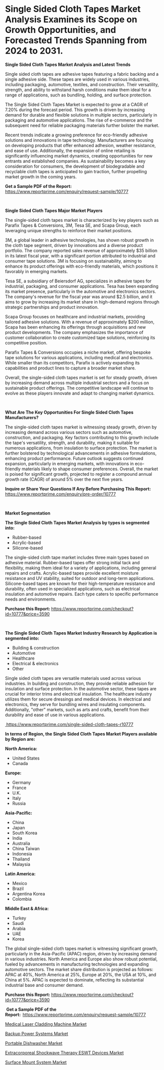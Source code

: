 <p><h1>Single Sided Cloth Tapes Market Analysis Examines its Scope on Growth Opportunities, and Forecasted Trends Spanning from 2024 to 2031.</h1></p><p><strong>Single Sided Cloth Tapes Market Analysis and Latest Trends</strong></p>
<p><p>Single sided cloth tapes are adhesive tapes featuring a fabric backing and a single adhesive side. These tapes are widely used in various industries, including packaging, automotive, textiles, and construction. Their versatility, strength, and ability to withstand harsh conditions make them ideal for a range of applications, such as bundling, holding, and surface protection.</p><p>The Single Sided Cloth Tapes Market is expected to grow at a CAGR of 7.20% during the forecast period. This growth is driven by increasing demand for durable and flexible solutions in multiple sectors, particularly in packaging and automotive applications. The rise of e-commerce and the subsequent need for reliable packaging materials further bolster the market.</p><p>Recent trends indicate a growing preference for eco-friendly adhesive solutions and innovations in tape technology. Manufacturers are focusing on developing products that offer enhanced adhesion, weather resistance, and ease of use. Additionally, the expansion of online retailing is significantly influencing market dynamics, creating opportunities for new entrants and established companies. As sustainability becomes a key consideration for consumers, the development of biodegradable and recyclable cloth tapes is anticipated to gain traction, further propelling market growth in the coming years.</p></p>
<p><strong>Get a Sample PDF of the Report:&nbsp;</strong> <a href="https://www.reportprime.com/enquiry/request-sample/10777?utm_campaign=12&utm_medium=2&utm_source=Github&utm_content=ia&utm_term=18102024&utm_id=single-sided-cloth-tapes">https://www.reportprime.com/enquiry/request-sample/10777</a></p>
<p>&nbsp;</p>
<p><strong>Single Sided Cloth Tapes Major Market Players</strong></p>
<p><p>The single-sided cloth tapes market is characterized by key players such as Parafix Tapes & Conversions, 3M, Tesa SE, and Scapa Group, each leveraging unique strengths to reinforce their market positions.</p><p>3M, a global leader in adhesive technologies, has shown robust growth in the cloth tape segment, driven by innovations and a diverse product portfolio. The company reported sales revenue of approximately $35 billion in its latest fiscal year, with a significant portion attributed to industrial and consumer tape solutions. 3M is focusing on sustainability, aiming to enhance its product offerings with eco-friendly materials, which positions it favorably in emerging markets.</p><p>Tesa SE, a subsidiary of Beiersdorf AG, specializes in adhesive tapes for industrial, packaging, and consumer applications. Tesa has been expanding its market presence, particularly in the automotive and electronics sectors. The company's revenue for the fiscal year was around $2.5 billion, and it aims to grow by increasing its market share in high-demand regions through strategic partnerships and product innovation.</p><p>Scapa Group focuses on healthcare and industrial markets, providing tailored adhesive solutions. With a revenue of approximately $200 million, Scapa has been enhancing its offerings through acquisitions and new product developments. The company emphasizes the importance of customer collaboration to create customized tape solutions, reinforcing its competitive position.</p><p>Parafix Tapes & Conversions occupies a niche market, offering bespoke tape solutions for various applications, including medical and electronics. While smaller than its competitors, Parafix is actively expanding its capabilities and product lines to capture a broader market share.</p><p>Overall, the single-sided cloth tapes market is set for steady growth, driven by increasing demand across multiple industrial sectors and a focus on sustainable product offerings. The competitive landscape will continue to evolve as these players innovate and adapt to changing market dynamics.</p></p>
<p>&nbsp;</p>
<p><strong>What Are The Key Opportunities For Single Sided Cloth Tapes Manufacturers?</strong></p>
<p><p>The single-sided cloth tapes market is witnessing steady growth, driven by increasing demand across various sectors such as automotive, construction, and packaging. Key factors contributing to this growth include the tape's versatility, strength, and durability, making it suitable for numerous applications, from insulation to surface protection. The market is further bolstered by technological advancements in adhesive formulations, enhancing product performance. Future outlook suggests continued expansion, particularly in emerging markets, with innovations in eco-friendly materials likely to shape consumer preferences. Overall, the market is poised for significant growth, projected to register a compound annual growth rate (CAGR) of around 5% over the next five years.</p></p>
<p><strong>Inquire or Share Your Questions If Any Before Purchasing This Report:</strong> <a href="https://www.reportprime.com/enquiry/pre-order/10777?utm_campaign=12&utm_medium=2&utm_source=Github&utm_content=ia&utm_term=18102024&utm_id=single-sided-cloth-tapes">https://www.reportprime.com/enquiry/pre-order/10777</a></p>
<p>&nbsp;</p>
<p><strong>Market Segmentation</strong></p>
<p><strong>The Single Sided Cloth Tapes Market Analysis by types is segmented into:</strong></p>
<p><ul><li>Rubber-based</li><li>Acrylic-based</li><li>Silicone-based</li></ul></p>
<p><p>The single-sided cloth tape market includes three main types based on adhesive material. Rubber-based tapes offer strong initial tack and flexibility, making them ideal for a variety of applications, including general repairs and crafts. Acrylic-based tapes provide excellent moisture resistance and UV stability, suited for outdoor and long-term applications. Silicone-based tapes are known for their high-temperature resistance and durability, often used in specialized applications, such as electrical insulation and automotive repairs. Each type caters to specific performance needs and environments.</p></p>
<p><strong>Purchase this Report:&nbsp;</strong><a href="https://www.reportprime.com/checkout?id=10777&price=3590&utm_campaign=12&utm_medium=2&utm_source=Github&utm_content=ia&utm_term=18102024&utm_id=single-sided-cloth-tapes">https://www.reportprime.com/checkout?id=10777&price=3590</a></p>
<p>&nbsp;</p>
<p><strong>The Single Sided Cloth Tapes Market Industry Research by Application is segmented into:</strong></p>
<p><ul><li>Building & construction</li><li>Automotive</li><li>Healthcare</li><li>Electrical & electronics</li><li>Other</li></ul></p>
<p><p>Single sided cloth tapes are versatile materials used across various industries. In building and construction, they provide reliable adhesion for insulation and surface protection. In the automotive sector, these tapes are crucial for interior trims and electrical insulation. The healthcare industry utilizes them for secure dressings and medical devices. In electrical and electronics, they serve for bundling wires and insulating components. Additionally, "other" markets, such as arts and crafts, benefit from their durability and ease of use in various applications.</p></p>
<p><a href="https://www.reportprime.com/single-sided-cloth-tapes-r10777?utm_campaign=12&utm_medium=2&utm_source=Github&utm_content=ia&utm_term=18102024&utm_id=single-sided-cloth-tapes">&nbsp;https://www.reportprime.com/single-sided-cloth-tapes-r10777</a></p>
<p><strong>In terms of Region, the Single Sided Cloth Tapes Market Players available by Region are:</strong></p>
<p>
    <p> <strong> North America: </strong>
        <ul>
            <li>United States</li>
            <li>Canada</li>
        </ul>
        </p> 
    <p> <strong> Europe: </strong>
        <ul>
            <li>Germany</li>
            <li>France</li>
            <li>U.K.</li>
            <li>Italy</li>
            <li>Russia</li>
        </ul>
        </p> 
    <p> <strong> Asia-Pacific: </strong>
        <ul>
            <li>China</li>
            <li>Japan</li>
            <li>South Korea</li>
            <li>India</li>
            <li>Australia</li>
            <li>China Taiwan</li>
            <li>Indonesia</li>
            <li>Thailand</li>
            <li>Malaysia</li>
        </ul>
        </p> 
    <p> <strong> Latin America: </strong>
        <ul>
            <li>Mexico</li>
            <li>Brazil</li>
            <li>Argentina Korea</li>
            <li>Colombia</li>
        </ul>
        </p> 
    <p> <strong> Middle East & Africa: </strong>
        <ul>
            <li>Turkey</li>
            <li>Saudi</li>
            <li>Arabia</li>
            <li>UAE</li>
            <li>Korea</li>
        </ul>
    </p>
    </p>
<p><p>The global single-sided cloth tapes market is witnessing significant growth, particularly in the Asia-Pacific (APAC) region, driven by increasing demand in various industries. North America and Europe also show robust potential, fueled by advancements in manufacturing technologies and expanding automotive sectors. The market share distribution is projected as follows: APAC at 40%, North America at 25%, Europe at 20%, the USA at 10%, and China at 5%. APAC is expected to dominate, reflecting its substantial industrial base and consumer demand.</p></p>
<p><strong>Purchase this Report: </strong><a href="https://www.reportprime.com/checkout?id=10777&price=3590&utm_campaign=12&utm_medium=2&utm_source=Github&utm_content=ia&utm_term=18102024&utm_id=single-sided-cloth-tapes">https://www.reportprime.com/checkout?id=10777&price=3590</a></p>
<p>&nbsp;<strong>Get a Sample PDF of the Report:&nbsp;&nbsp;</strong><a href="https://www.reportprime.com/enquiry/request-sample/10777?utm_campaign=12&utm_medium=2&utm_source=Github&utm_content=ia&utm_term=18102024&utm_id=single-sided-cloth-tapes">https://www.reportprime.com/enquiry/request-sample/10777</a></p>
<p><strong></strong></p>
<p><p><a href="https://github.com/shauntarfpso/Market-Research-Report-List-1/blob/main/medical-laser-cladding-machine-market.md?utm_campaign=12&utm_medium=2&utm_source=Github&utm_content=ia&utm_term=18102024&utm_id=single-sided-cloth-tapes">Medical Laser Cladding Machine Market</a></p><p><a href="https://www.linkedin.com/pulse/backup-power-systems-market-navigating-challenges-unlocking-enkae?utm_campaign=12&utm_medium=2&utm_source=Github&utm_content=ia&utm_term=18102024&utm_id=single-sided-cloth-tapes">Backup Power Systems Market</a></p><p><a href="https://issuu.com/reportprime-2/docs/portable-dishwasher-market-size-203_8cdf350ee3b296?utm_campaign=12&utm_medium=2&utm_source=Github&utm_content=ia&utm_term=18102024&utm_id=single-sided-cloth-tapes">Portable Dishwasher Market</a></p><p><a href="https://github.com/GenaGaines34/Market-Research-Report-List-1/blob/main/extracorporeal-shockwave-therapy-eswt-devices-market.md?utm_campaign=12&utm_medium=2&utm_source=Github&utm_content=ia&utm_term=18102024&utm_id=single-sided-cloth-tapes">Extracorporeal Shockwave Therapy ESWT Devices Market</a></p><p><a href="https://issuu.com/reportprime-2/docs/surface-mount-system-market-size-20_fc68ecd2c613b8?utm_campaign=12&utm_medium=2&utm_source=Github&utm_content=ia&utm_term=18102024&utm_id=single-sided-cloth-tapes">Surface Mount System Market</a></p></p>